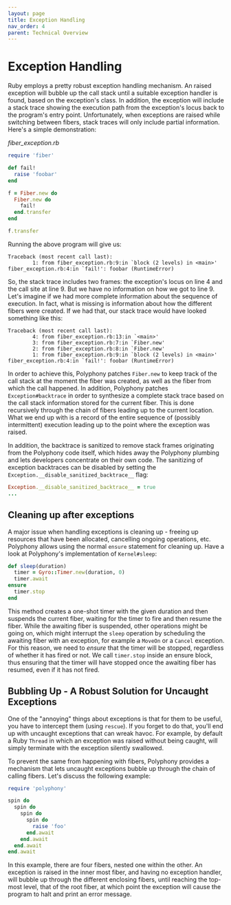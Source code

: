 ```yaml
---
layout: page
title: Exception Handling
nav_order: 4
parent: Technical Overview
---
```

# Exception Handling

Ruby employs a pretty robust exception handling mechanism. An raised exception will bubble up the call stack until a suitable exception handler is found, based on the exception's class. In addition, the exception will include a stack trace showing the execution path from the exception's locus back to the program's entry point. Unfortunately, when exceptions are raised while switching between fibers, stack traces will only include partial information. Here's a simple demonstration:

_fiber\_exception.rb_

```ruby
require 'fiber'

def fail!
  raise 'foobar'
end

f = Fiber.new do
  Fiber.new do
    fail!
  end.transfer
end

f.transfer
```

Running the above program will give us:

```text
Traceback (most recent call last):
        1: from fiber_exception.rb:9:in `block (2 levels) in <main>'
fiber_exception.rb:4:in `fail!': foobar (RuntimeError)
```

So, the stack trace includes two frames: the exception's locus on line 4 and the call site at line 9. But we have no information on how we got to line 9. Let's imagine if we had more complete information about the sequence of execution. In fact, what is missing is information about how the different fibers were created. If we had that, our stack trace would have looked something like this:

```text
Traceback (most recent call last):
        4: from fiber_exception.rb:13:in `<main>'
        3: from fiber_exception.rb:7:in `Fiber.new'
        2: from fiber_exception.rb:8:in `Fiber.new'
        1: from fiber_exception.rb:9:in `block (2 levels) in <main>'
fiber_exception.rb:4:in `fail!': foobar (RuntimeError)
```

In order to achieve this, Polyphony patches `Fiber.new` to keep track of the call stack at the moment the fiber was created, as well as the fiber from which the call happened. In addition, Polyphony patches `Exception#backtrace` in order to synthesize a complete stack trace based on the call stack information stored for the current fiber. This is done recursively through the chain of fibers leading up to the current location. What we end up with is a record of the entire sequence of \(possibly intermittent\) execution leading up to the point where the exception was raised.

In addition, the backtrace is sanitized to remove stack frames originating from the Polyphony code itself, which hides away the Polyphony plumbing and lets developers concentrate on their own code. The sanitizing of exception backtraces can be disabled by setting the `Exception.__disable_sanitized_backtrace__` flag:

```ruby
Exception.__disable_sanitized_backtrace__ = true
...
```

## Cleaning up after exceptions

A major issue when handling exceptions is cleaning up - freeing up resources that have been allocated, cancelling ongoing operations, etc. Polyphony allows using the normal `ensure` statement for cleaning up. Have a look at Polyphony's implementation of `Kernel#sleep`:

```ruby
def sleep(duration)
  timer = Gyro::Timer.new(duration, 0)
  timer.await
ensure
  timer.stop
end
```

This method creates a one-shot timer with the given duration and then suspends the current fiber, waiting for the timer to fire and then resume the fiber. While the awaiting fiber is suspended, other operations might be going on, which might interrupt the `sleep` operation by scheduling the awaiting fiber with an exception, for example a `MoveOn` or a `Cancel` exception. For this reason, we need to _ensure_ that the timer will be stopped, regardless of whether it has fired or not. We call `timer.stop` inside an ensure block, thus ensuring that the timer will have stopped once the awaiting fiber has resumed, even if it has not fired.

## Bubbling Up - A Robust Solution for Uncaught Exceptions

One of the "annoying" things about exceptions is that for them to be useful, you have to intercept them \(using `rescue`\). If you forget to do that, you'll end up with uncaught exceptions that can wreak havoc. For example, by default a Ruby `Thread` in which an exception was raised without being caught, will simply terminate with the exception silently swallowed.

To prevent the same from happening with fibers, Polyphony provides a mechanism that lets uncaught exceptions bubble up through the chain of calling fibers. Let's discuss the following example:

```ruby
require 'polyphony'

spin do
  spin do
    spin do
      spin do
        raise 'foo'
      end.await
    end.await
  end.await
end.await
```

In this example, there are four fibers, nested one within the other. An exception is raised in the inner most fiber, and having no exception handler, will bubble up through the different enclosing fibers, until reaching the top-most level, that of the root fiber, at which point the exception will cause the program to halt and print an error message.

